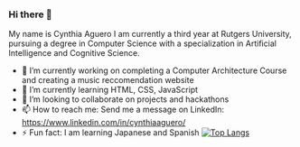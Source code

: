### Hi there 👋

My name is Cynthia Aguero I am currently a third year at Rutgers University, pursuing a degree in Computer Science with a specialization in Artificial Intelligence and Cognitive Science.

- 🔭 I’m currently working on completing a Computer Architecture Course and creating a music reccomendation website
- 🌱 I’m currently learning HTML, CSS, JavaScript
- 👯 I’m looking to collaborate on projects and hackathons
- 📫 How to reach me: Send me a message on LinkedIn: https://www.linkedin.com/in/cynthiaaguero/
- ⚡ Fun fact: I am learning Japanese and Spanish
[![Top Langs](https://github-readme-stats.vercel.app/api/top-langs/?username=cynthiaaguero&layout=compact&theme=dracula)](https://github.com/anuraghazra/github-readme-stats) 
